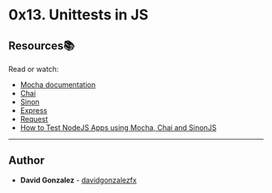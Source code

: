 # 0x13. Unittests in JS

## Resources:books:
Read or watch:
* [Mocha documentation](https://intranet.hbtn.io/rltoken/UPnTT5HG6C8lLlA4D19Mzg)
* [Chai](https://intranet.hbtn.io/rltoken/JzOj1QA-h9NYv2fI3j47Ag)
* [Sinon](https://intranet.hbtn.io/rltoken/xC55RYXjV26m-NAVvlSvrA)
* [Express](https://intranet.hbtn.io/rltoken/w3ZOtmyppHLMbTtgHp2TzA)
* [Request](https://intranet.hbtn.io/rltoken/h4wPelwLHR_-sCqdjkLLdg)
* [How to Test NodeJS Apps using Mocha, Chai and SinonJS](https://intranet.hbtn.io/rltoken/0JS3X4d-VUzucf_fFNqFSQ)

---

## Author
* **David Gonzalez** - [davidgonzalezfx](https://github.com/davidgonzalezfx)
